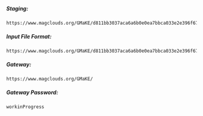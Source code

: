 
##### Staging: 	

	https://www.magclouds.org/GMaKE/d811bb3037aca6a6b0e0ea7bbca033e2e396f67c

##### Input File Format:

	https://www.magclouds.org/GMaKE/d811bb3037aca6a6b0e0ea7bbca033e2e396f67c/par_def.html

##### Gateway: 

	https://www.magclouds.org/GMaKE/

##### Gateway Password:  		

  	workinProgress
